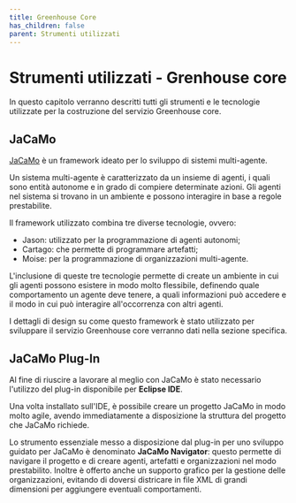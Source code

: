 ```yaml
---
title: Greenhouse Core 
has_children: false
parent: Strumenti utilizzati
---
```


# Strumenti utilizzati - Grenhouse core

In questo capitolo verranno descritti tutti gli strumenti e le tecnologie utilizzate per la costruzione del servizio Greenhouse core.

## JaCaMo
[JaCaMo](http://jacamo.sourceforge.net/) è un framework ideato per lo sviluppo di sistemi multi-agente.  

Un sistema multi-agente è caratterizzato da un insieme di agenti, i quali sono entità autonome e in grado di compiere determinate azioni. Gli agenti nel sistema si trovano in un ambiente e possono interagire in base a regole prestabilite.  

Il framework utilizzato combina tre diverse tecnologie, ovvero:
- Jason: utilizzato per la programmazione di agenti autonomi;
- Cartago: che permette di programmare artefatti;
- Moise: per la programmazione di organizzazioni multi-agente.

L'inclusione di queste tre tecnologie permette di create un ambiente in cui gli agenti possono esistere in modo molto flessibile, definendo quale comportamento un agente deve tenere, a quali informazioni può accedere e il modo in cui può interagire all'occorrenza con altri agenti.

I dettagli di design su come questo framework è stato utilizzato per sviluppare il servizio Greenhouse core verranno dati nella sezione specifica.

## JaCaMo Plug-In
Al fine di riuscire a lavorare al meglio con JaCaMo è stato necessario l'utilizzo del plug-in disponibile per __Eclipse IDE__.  

Una volta installato sull'IDE, è possibile creare un progetto JaCaMo in modo molto agile, avendo immediatamente a disposizione la struttura del progetto che JaCaMo richiede.  

Lo strumento essenziale messo a disposizione dal plug-in per uno sviluppo guidato per JaCaMo è denominato __JaCaMo Navigator__: questo permette di navigare il progetto e di creare agenti, artefatti e organizzazioni nel modo prestabilito. Inoltre è offerto anche un supporto grafico per la gestione delle organizzazioni, evitando di doversi districare in file XML di grandi dimensioni per aggiungere eventuali comportamenti.